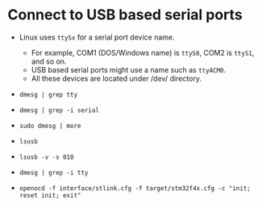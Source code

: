 # Connect to USB based serial ports

- Linux uses `ttySx` for a serial port device name.
  - For example, COM1 (DOS/Windows name) is `ttyS0`, COM2 is `ttyS1`, and so on.
  - USB based serial ports might use a name such as `ttyACM0`.
  - All these devices are located under /dev/ directory.

- `dmesg | grep tty`
- `dmesg | grep -i serial`
- `sudo dmesg | more`
- `lsusb`
- `lsusb -v -s 010`
- `dmesg | grep -i tty`
- `openocd -f interface/stlink.cfg -f target/stm32f4x.cfg -c "init; reset init; exit"`
